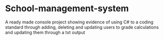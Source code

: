 # School-management-system
A ready made console project showing evidence of using C# to a coding standard through adding, deleting and updating users to grade calculations and updating them through a txt output
